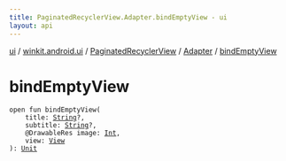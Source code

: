 ```yaml
---
title: PaginatedRecyclerView.Adapter.bindEmptyView - ui
layout: api
---
```


<div class='api-docs-breadcrumbs'><a href="../../../index.html">ui</a> / <a href="../../index.html">winkit.android.ui</a> / <a href="../index.html">PaginatedRecyclerView</a> / <a href="index.html">Adapter</a> / <a href="./bind-empty-view.html">bindEmptyView</a></div>

# bindEmptyView

<div class="signature"><code><span class="keyword">open</span> <span class="keyword">fun </span><span class="identifier">bindEmptyView</span><span class="symbol">(</span><br/>&nbsp;&nbsp;&nbsp;&nbsp;<span class="parameterName" id="winkit.android.ui.PaginatedRecyclerView.Adapter$bindEmptyView(kotlin.String, kotlin.String, kotlin.Int, android.view.View)/title">title</span><span class="symbol">:</span>&nbsp;<a href="https://kotlinlang.org/api/latest/jvm/stdlib/kotlin/-string/index.html"><span class="identifier">String</span></a><span class="symbol">?</span><span class="symbol">, </span><br/>&nbsp;&nbsp;&nbsp;&nbsp;<span class="parameterName" id="winkit.android.ui.PaginatedRecyclerView.Adapter$bindEmptyView(kotlin.String, kotlin.String, kotlin.Int, android.view.View)/subtitle">subtitle</span><span class="symbol">:</span>&nbsp;<a href="https://kotlinlang.org/api/latest/jvm/stdlib/kotlin/-string/index.html"><span class="identifier">String</span></a><span class="symbol">?</span><span class="symbol">, </span><br/>&nbsp;&nbsp;&nbsp;&nbsp;<span class="identifier">@DrawableRes</span> <span class="parameterName" id="winkit.android.ui.PaginatedRecyclerView.Adapter$bindEmptyView(kotlin.String, kotlin.String, kotlin.Int, android.view.View)/image">image</span><span class="symbol">:</span>&nbsp;<a href="https://kotlinlang.org/api/latest/jvm/stdlib/kotlin/-int/index.html"><span class="identifier">Int</span></a><span class="symbol">, </span><br/>&nbsp;&nbsp;&nbsp;&nbsp;<span class="parameterName" id="winkit.android.ui.PaginatedRecyclerView.Adapter$bindEmptyView(kotlin.String, kotlin.String, kotlin.Int, android.view.View)/view">view</span><span class="symbol">:</span>&nbsp;<a href="https://developer.android.com/reference/android/view/View.html"><span class="identifier">View</span></a><br/><span class="symbol">)</span><span class="symbol">: </span><a href="https://kotlinlang.org/api/latest/jvm/stdlib/kotlin/-unit/index.html"><span class="identifier">Unit</span></a></code></div>
